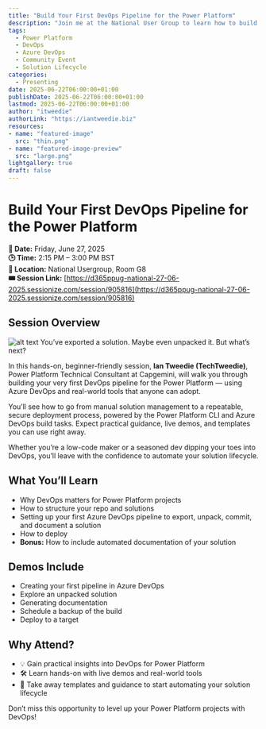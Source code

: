 ```yaml
---
title: "Build Your First DevOps Pipeline for the Power Platform"
description: "Join me at the National User Group to learn how to build your first DevOps pipeline for the Power Platform."
tags:
  - Power Platform
  - DevOps
  - Azure DevOps
  - Community Event
  - Solution Lifecycle
categories:
  - Presenting
date: 2025-06-22T06:00:00+01:00
publishDate: 2025-06-22T06:00:00+01:00
lastmod: 2025-06-22T06:00:00+01:00
author: "itweedie"
authorLink: "https://iantweedie.biz"
resources:
- name: "featured-image"
  src: "thin.png"
- name: "featured-image-preview"
  src: "large.png"
lightgallery: true
draft: false
---
```


# Build Your First DevOps Pipeline for the Power Platform

**📅 Date:** Friday, June 27, 2025  
**🕒 Time:** 2:15 PM – 3:00 PM BST  
**📍 Location:** National Usergroup, Room G8  
**🎟️ Session Link:** [https://d365ppug-national-27-06-2025.sessionize.com/session/905816](https://d365ppug-national-27-06-2025.sessionize.com/session/905816)

## Session Overview
![alt text](image.png)
You’ve exported a solution. Maybe even unpacked it. But what’s next?

In this hands-on, beginner-friendly session, **Ian Tweedie (TechTweedie)**, Power Platform Technical Consultant at Capgemini, will walk you through building your very first DevOps pipeline for the Power Platform — using Azure DevOps and real-world tools that anyone can adopt.

You’ll see how to go from manual solution management to a repeatable, secure deployment process, powered by the Power Platform CLI and Azure DevOps build tasks. Expect practical guidance, live demos, and templates you can use right away.

Whether you’re a low-code maker or a seasoned dev dipping your toes into DevOps, you’ll leave with the confidence to automate your solution lifecycle.

## What You’ll Learn

- Why DevOps matters for Power Platform projects  
- How to structure your repo and solutions  
- Setting up your first Azure DevOps pipeline to export, unpack, commit, and document a solution  
- How to deploy  
- **Bonus:** How to include automated documentation of your solution  

## Demos Include

- Creating your first pipeline in Azure DevOps  
- Explore an unpacked solution  
- Generating documentation  
- Schedule a backup of the build  
- Deploy to a target  

## Why Attend?

- 💡 Gain practical insights into DevOps for Power Platform  
- 🛠️ Learn hands-on with live demos and real-world tools  
- 📂 Take away templates and guidance to start automating your solution lifecycle  

Don’t miss this opportunity to level up your Power Platform projects with DevOps!
